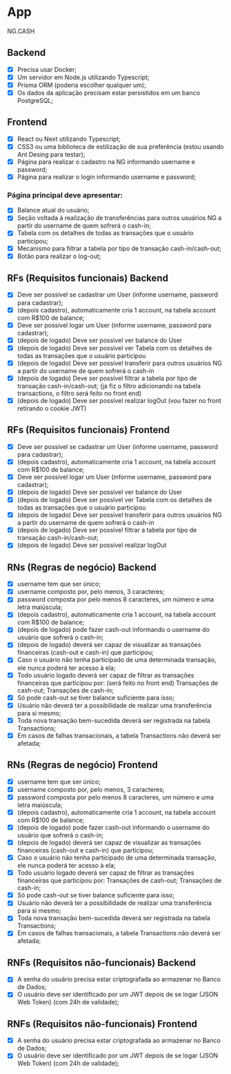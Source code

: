 # App

NG.CASH

## Backend

- [x] Precisa usar Docker;
- [x] Um servidor em Node.js utilizando Typescript;
- [x] Prisma ORM (poderia escolher qualquer um);
- [x] Os dados da aplicação precisam estar persistidos em um banco PostgreSQL;

## Frontend

- [x] React ou Next utilizando Typescript;
- [x] CSS3 ou uma biblioteca de estilização de sua preferência (estou usando Ant Desing para testar);
- [x] Página para realizar o cadastro na NG informando username e password;
- [x] Página para realizar o login informando username e password;

### Página principal deve apresentar:

- [x] Balance atual do usuário;
- [x] Seção voltada à realização de transferências para outros usuários NG a partir do username de quem sofrerá o cash-in;
- [x] Tabela com os detalhes de todas as transações que o usuário participou;
- [x] Mecanismo para filtrar a tabela por tipo de transação cash-in/cash-out;
- [x] Botão para realizar o log-out;

## RFs (Requisitos funcionais) Backend

- [x] Deve ser possível se cadastrar um User (informe username, password para cadastrar);
- [x] (depois cadastro), automaticamente cria 1 account, na tabela account com R$100 de balance;
- [x] Deve ser possível logar um User (informe username, password para cadastrar);
- [x] (depois de logado) Deve ser possível ver balance do User
- [x] (depois de logado) Deve ser possível ver Tabela com os detalhes de todas as transações que o usuário participou
- [x] (depois de logado) Deve ser possível transferir para outros usuários NG a partir do username de quem sofrerá o cash-in
- [x] (depois de logado) Deve ser possível filtrar a tabela por tipo de transação cash-in/cash-out; (ja fiz o filtro adicionando na tabela transactions, o filtro será feito no front end)
- [x] (depois de logado) Deve ser possível realizar logOut (vou fazer no front retirando o cookie JWT)

## RFs (Requisitos funcionais) Frontend

- [x] Deve ser possível se cadastrar um User (informe username, password para cadastrar);
- [x] (depois cadastro), automaticamente cria 1 account, na tabela account com R$100 de balance;
- [x] Deve ser possível logar um User (informe username, password para cadastrar);
- [x] (depois de logado) Deve ser possível ver balance do User
- [x] (depois de logado) Deve ser possível ver Tabela com os detalhes de todas as transações que o usuário participou
- [x] (depois de logado) Deve ser possível transferir para outros usuários NG a partir do username de quem sofrerá o cash-in
- [x] (depois de logado) Deve ser possível filtrar a tabela por tipo de transação cash-in/cash-out;
- [x] (depois de logado) Deve ser possível realizar logOut

## RNs (Regras de negócio) Backend

- [x] username tem que ser único;
- [x] username composto por, pelo menos, 3 caracteres;
- [x] password composta por pelo menos 8 caracteres, um número e uma letra maiúscula;
- [x] (depois cadastro), automaticamente cria 1 account, na tabela account com R$100 de balance;
- [x] (depois de logado) pode fazer cash-out informando o username do usuário que sofrerá o cash-in;
- [x] (depois de logado) deverá ser capaz de visualizar as transações financeiras (cash-out e cash-in) que participou;
- [x] Caso o usuário não tenha participado de uma determinada transação, ele nunca poderá ter acesso à ela;
- [x] Todo usuário logado deverá ser capaz de filtrar as transações financeiras que participou por: (será feito no front end)
      Transações de cash-out;
      Transações de cash-in;
- [x] Só pode cash-out se tiver balance suficiente para isso;
- [x] Usuário não deverá ter a possibilidade de realizar uma transferência para si mesmo;
- [x] Toda nova transação bem-sucedida deverá ser registrada na tabela Transactions;
- [x] Em casos de falhas transacionais, a tabela Transactions não deverá ser afetada;

## RNs (Regras de negócio) Frontend

- [x] username tem que ser único;
- [x] username composto por, pelo menos, 3 caracteres;
- [x] password composta por pelo menos 8 caracteres, um número e uma letra maiúscula;
- [x] (depois cadastro), automaticamente cria 1 account, na tabela account com R$100 de balance;
- [x] (depois de logado) pode fazer cash-out informando o username do usuário que sofrerá o cash-in;
- [x] (depois de logado) deverá ser capaz de visualizar as transações financeiras (cash-out e cash-in) que participou;
- [x] Caso o usuário não tenha participado de uma determinada transação, ele nunca poderá ter acesso à ela;
- [x] Todo usuário logado deverá ser capaz de filtrar as transações financeiras que participou por:
      Transações de cash-out;
      Transações de cash-in;
- [x] Só pode cash-out se tiver balance suficiente para isso;
- [x] Usuário não deverá ter a possibilidade de realizar uma transferência para si mesmo;
- [x] Toda nova transação bem-sucedida deverá ser registrada na tabela Transactions;
- [x] Em casos de falhas transacionais, a tabela Transactions não deverá ser afetada;

## RNFs (Requisitos não-funcionais) Backend

- [x] A senha do usuário precisa estar criptografada ao armazenar no Banco de Dados;
- [x] O usuário deve ser identificado por um JWT depois de se logar (JSON Web Token) (com 24h de validade);

## RNFs (Requisitos não-funcionais) Frontend

- [x] A senha do usuário precisa estar criptografada ao armazenar no Banco de Dados;
- [x] O usuário deve ser identificado por um JWT depois de se logar (JSON Web Token) (com 24h de validade);

